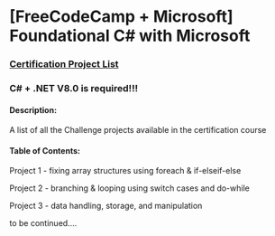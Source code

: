 # [FreeCodeCamp + Microsoft] Foundational C# with Microsoft
### [Certification Project List](https://www.freecodecamp.org/learn/foundational-c-sharp-with-microsoft/)

### C# + .NET V8.0 is required!!!

#### Description:
A list of all the Challenge projects available in the certification course

#### Table of Contents:
Project 1 - fixing array structures using foreach & if-elseif-else 

Project 2 - branching & looping using switch cases and do-while

Project 3 - data handling, storage, and manipulation

to be continued....
